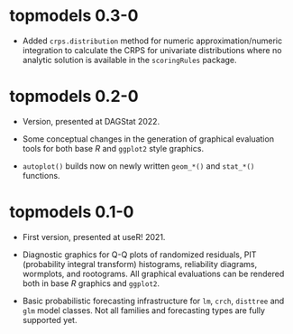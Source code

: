 # topmodels 0.3-0

* Added `crps.distribution` method for numeric approximation/numeric integration to calculate
  the CRPS for univariate distributions where no analytic solution is available in the
  `scoringRules` package.


# topmodels 0.2-0

* Version, presented at DAGStat 2022.

* Some conceptual changes in the generation of graphical evaluation tools for both base *R* and
  `ggplot2` style graphics.

* `autoplot()` builds now on newly written `geom_*()` and `stat_*()` functions. 


# topmodels 0.1-0

* First version, presented at useR! 2021.

* Diagnostic graphics for Q-Q plots of randomized residuals, PIT (probability integral transform)
  histograms, reliability diagrams, wormplots, and rootograms. All graphical evaluations can be
  rendered both in base *R* graphics and `ggplot2`.

* Basic probabilistic forecasting infrastructure for `lm`, `crch`, `disttree` and `glm` model
  classes. Not all families and forecasting types are fully supported yet.
